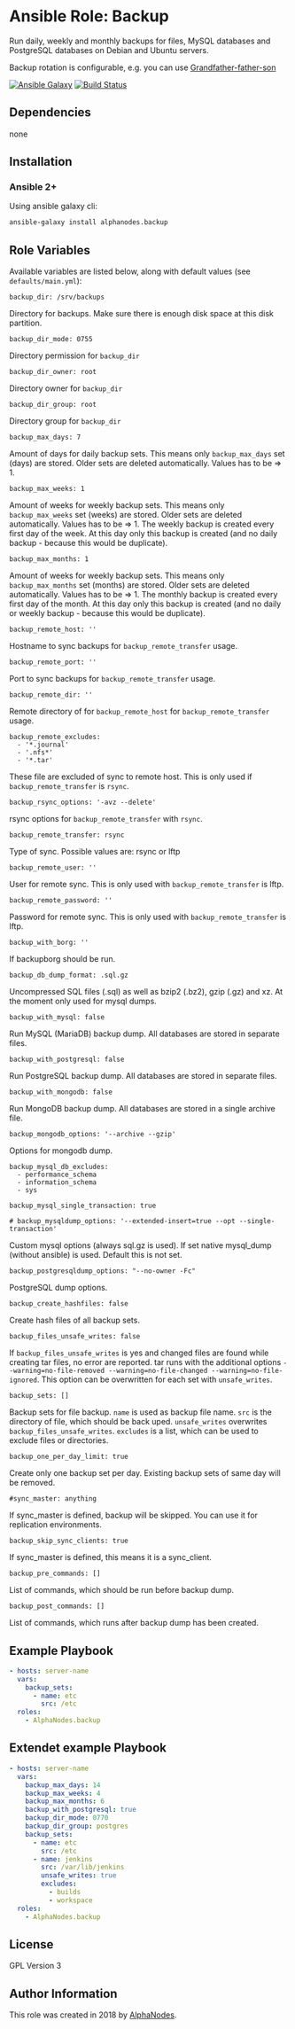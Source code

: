 # Ansible Role: Backup

Run daily, weekly and monthly backups for files, MySQL databases and PostgreSQL databases on Debian and Ubuntu servers.

Backup rotation is configurable, e.g. you can use [Grandfather-father-son](https://en.wikipedia.org/wiki/Backup_rotation_scheme#Grandfather-father-son)

[![Ansible Galaxy](https://img.shields.io/badge/galaxy-alphanodes.backup-660198.svg)](https://galaxy.ansible.com/AlphaNodes/backup)
[![Build Status](https://travis-ci.org/AlphaNodes/ansible-backup.svg?branch=master)](https://travis-ci.org/AlphaNodes/ansible-backup)

## Dependencies

  none

## Installation

### Ansible 2+

Using ansible galaxy cli:

```bash
ansible-galaxy install alphanodes.backup
```

## Role Variables

Available variables are listed below, along with default values (see `defaults/main.yml`):

```
backup_dir: /srv/backups
```

Directory for backups. Make sure there is enough disk space at this disk partition.


```
backup_dir_mode: 0755
```

Directory permission for `backup_dir`


```
backup_dir_owner: root
```

Directory owner for `backup_dir`


```
backup_dir_group: root
```

Directory group for `backup_dir`


```
backup_max_days: 7
```

Amount of days for daily backup sets. This means only `backup_max_days` set (days) are stored. Older sets are deleted automatically. Values has to be => 1.


```
backup_max_weeks: 1
```

Amount of weeks for weekly backup sets. This means only `backup_max_weeks` set (weeks) are stored. Older sets are deleted automatically. Values has to be => 1. The weekly backup is created every first day of the week. At this day only this backup is created (and no daily backup - because this would be duplicate).


```
backup_max_months: 1
```

Amount of weeks for weekly backup sets. This means only `backup_max_months` set (months) are stored. Older sets are deleted automatically. Values has to be => 1. The monthly backup is created every first day of the month. At this day only this backup is created (and no daily or weekly backup - because this would be duplicate).


```
backup_remote_host: ''
```

Hostname to sync backups for `backup_remote_transfer` usage.

```
backup_remote_port: ''
```

Port to sync backups for `backup_remote_transfer` usage.


```
backup_remote_dir: ''
```

Remote directory of for `backup_remote_host` for `backup_remote_transfer` usage.

```
backup_remote_excludes:
  - '*.journal'
  - '.nfs*'
  - '*.tar'
```

These file are excluded of sync to remote host. This is only used if `backup_remote_transfer` is `rsync`.


```
backup_rsync_options: '-avz --delete'
```

rsync options for `backup_remote_transfer` with `rsync`.


```
backup_remote_transfer: rsync
```

Type of sync. Possible values are: rsync or lftp


```
backup_remote_user: ''
```

User for remote sync. This is only used  with `backup_remote_transfer` is lftp.


```
backup_remote_password: ''
```

Password for remote sync. This is only used  with `backup_remote_transfer` is lftp.

```
backup_with_borg: ''
```

If backupborg should be run.


```
backup_db_dump_format: .sql.gz
```

Uncompressed SQL files (.sql) as well as bzip2 (.bz2), gzip (.gz) and xz. At the moment only used for mysql dumps.


```
backup_with_mysql: false
```

Run MySQL (MariaDB) backup dump. All databases are stored in separate files.


```
backup_with_postgresql: false
```

Run PostgreSQL backup dump. All databases are stored in separate files.

```
backup_with_mongodb: false
```

Run MongoDB backup dump. All databases are stored in a single archive file.

```
backup_mongodb_options: '--archive --gzip'
```

Options for mongodb dump.


```
backup_mysql_db_excludes:
  - performance_schema
  - information_schema
  - sys
```

```
backup_mysql_single_transaction: true
```

```
# backup_mysqldump_options: '--extended-insert=true --opt --single-transaction'
```

Custom mysql options (always sql.gz is used). If set native mysql_dump (without ansible) is used. Default this is not set.


```
backup_postgresqldump_options: "--no-owner -Fc"
```

PostgreSQL dump options.


```
backup_create_hashfiles: false
```

Create hash files of all backup sets.



```
backup_files_unsafe_writes: false
```

If `backup_files_unsafe_writes` is yes and changed files are found while creating tar files, no error are reported. tar runs with the additional options `--warning=no-file-removed --warning=no-file-changed --warning=no-file-ignored`.
This option can be overwritten for each set with `unsafe_writes`.

```
backup_sets: []
```

Backup sets for file backup. `name` is used as backup file name. `src` is the directory of file, which should be back uped. `unsafe_writes` overwrites `backup_files_unsafe_writes`. `excludes` is a list, which can be used to exclude files or directories.


```
backup_one_per_day_limit: true
```

Create only one backup set per day. Existing backup sets of same day will be removed.


```
#sync_master: anything
```

If sync_master is defined, backup will be skipped. You can use it for replication environments.


```
backup_skip_sync_clients: true
```

If sync_master is defined, this means it is a sync_client.


```
backup_pre_commands: []
```

List of commands, which should be run before backup dump.



```
backup_post_commands: []
```

List of commands, which runs after backup dump has been created.



## Example Playbook

```yaml
- hosts: server-name
  vars:
    backup_sets:
      - name: etc
        src: /etc
  roles:
    - AlphaNodes.backup
```

## Extendet example Playbook

```yaml
- hosts: server-name
  vars:
    backup_max_days: 14
    backup_max_weeks: 4
    backup_max_months: 6
    backup_with_postgresql: true
    backup_dir_mode: 0770
    backup_dir_group: postgres
    backup_sets:
      - name: etc
        src: /etc
      - name: jenkins
        src: /var/lib/jenkins
        unsafe_writes: true
        excludes:
          - builds
          - workspace
  roles:
    - AlphaNodes.backup
```

## License

GPL Version 3

## Author Information

This role was created in 2018 by [AlphaNodes](https://alphanodes.com/).
